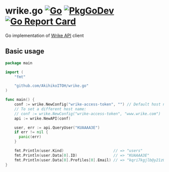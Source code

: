 # wrike.go [![Go](https://github.com/AkihikoITOH/wrike.go/workflows/Go/badge.svg?branch=master)](https://github.com/AkihikoITOH/wrike.go/actions) [![PkgGoDev](https://pkg.go.dev/badge/github.com/AkihikoITOH/wrike.go)](https://pkg.go.dev/github.com/AkihikoITOH/wrike.go) [![Go Report Card](https://goreportcard.com/badge/github.com/AkihikoITOH/wrike.go)](https://goreportcard.com/report/github.com/AkihikoITOH/wrike.go)

Go implementation of [Wrike API](https://developers.wrike.com/documentation/api/overview) client

## Basic usage

```go
package main

import (
    "fmt"

    "github.com/AkihikoITOH/wrike.go"
)

func main() {
    conf := wrike.NewConfig("wrike-access-token", "") // Default host name is "app-eu.wrike.com"
    // To set a different host name:
    // conf := wrike.NewConfig("wrike-access-token", "www.wrike.com")
    api := wrike.NewAPI(conf)

    user, err := api.QueryUser("KUAAAA3E")
    if err != nil {
      panic(err)
    }

    fmt.Println(user.Kind)                      // => "users"
    fmt.Println(user.Data[0].ID)                // => "KUAAAA3E"
    fmt.Println(user.Data[0].Profiles[0].Email) // => "kqri7kgjlb@y21z0uysjx.com"
}
```
